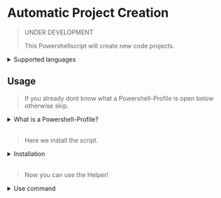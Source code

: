 # Automatic Project Creation #

> UNDER DEVELOPMENT
>
> This Powershellscript will create new code projects.

<details >
<summary>Supported languages</summary>
<br>

>| Language | Supported |
>|:----------:|:-----------:|
>| Python| ✔️ |
>| JavaScript| ✔️ |

</details>

## Usage ##

> If you already dont know what a Powershell-Profile is open below otherwise skip.

<details>
<summary>What is a Powershell-Profile?</summary>
<br>

>
> Microsoft provide a PowerShell-Script in your user directory that will always execute if you start a new PowerShell-Terminal.
>
> You can use this to create own shortcuts for example if you dont want type the same path again and again.
>
> Or you want provide some custom scripts that you can easy access via console.
>

</details>
<br>

> Here we install the script.
>

<details>
<summary>Installation</summary>
<br>

> **Make sure you have [Visual Code](https://code.visualstudio.com/Download) and [Python 3.8+](https://www.python.org/downloads/) installed!**
>
> Copy the content from the [script](https://raw.githubusercontent.com/sera619/MakeEnvi-Powershell/master/MakeEnvi.ps1)
>
> Open a PowerShell-Terminal and type:
>
>```powershell
>explorer $profile
>```
>
> A Editor Window will appear with your profile opened.
> 
> Paste the copied script code somewhere in the script.
>
> Save file and restart the terminal.
> 
> Make sure you edite the \<codedirectory\> variable in the script to your root code directory on **C:\\** !
>
>```powershell
>function MakeEnvi {
>    param (
>        $lang, $name
>    )
>    Write-Host ""
>    if ($lang -and $name){
>        # Set this to your Codedirectory
>        $codedir = "<codedirectory>" # <----- example Codes
>        #
>        if ($codedir -eq "<codedirectory>"){
>    ...
>```
>
> Should look like this:
>
>```powershell
>function MakeEnvi {
>    param (
>        $lang, $name
>    )
>    Write-Host ""
>    if ($lang -and $name){
>        # Set this to your Codedirectory
>        $codedir = "Codes" # <----- example Codes
>        #
>        if ($codedir -eq "<codedirectory>"){
>    ...
>```


</details>
<br>

> Now you can use the Helper!

<details>
<summary>Use command</summary>
<br>

> Open a Powershell-Terminal and type the command above
>
> The "codelanguage" and "projectname" represent your inputs
>
>```Powershell
>MakeEnvi codelanguage projectname
>```
>
> Your project should be Created
>

</details>
